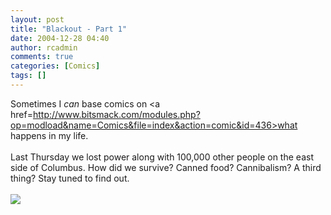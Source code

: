 ```yaml
---
layout: post
title: "Blackout - Part 1"
date: 2004-12-28 04:40
author: rcadmin
comments: true
categories: [Comics]
tags: []
---
```

Sometimes I <i>can</i> base comics on <a href=http://www.bitsmack.com/modules.php?op=modload&name=Comics&file=index&action=comic&id=436>what happens in my life.</a><br />
<br />
Last Thursday we lost power along with 100,000 other people on the east side of Columbus. How did we survive? Canned food? Cannibalism? A third thing? Stay tuned to find out.<Br><br><!--more--><img src='http://dl.bitsmack.com/comics/20041228.png'   />
